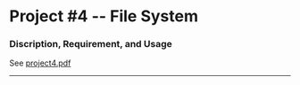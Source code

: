 # Project #4 -- File System
### Discription, Requirement, and Usage ###

See [project4.pdf](https://github.com/faw21/Operating-System-Projects/blob/master/Project4/project4.pdf)

---
